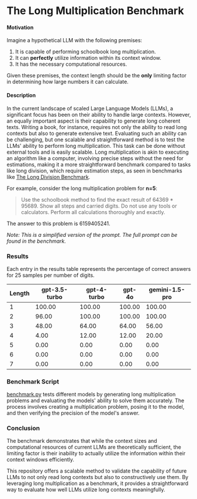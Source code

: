 # The Long Multiplication Benchmark

#### Motivation

Imagine a hypothetical LLM with the following premises:

1. It is capable of performing schoolbook long multiplication.
2. It can **perfectly** utilize information within its context window.
3. It has the necessary computational resources.

Given these premises, the context length should be the **only** limiting factor in determining how large numbers it can calculate.

#### Description

In the current landscape of scaled Large Language Models (LLMs), a significant focus has been on their ability to handle large contexts. However, an equally important aspect is their capability to generate long coherent texts. Writing a book, for instance, requires not only the ability to read long contexts but also to generate extensive text. Evaluating such an ability can be challenging, but one scalable and straightforward method is to test the LLMs' ability to perform long multiplication. This task can be done without external tools and is easily scalable. Long multiplication is akin to executing an algorithm like a computer, involving precise steps without the need for estimations, making it a more straightforward benchmark compared to tasks like long division, which require estimation steps, as seen in benchmarks like [The Long Division Benchmark](https://github.com/mrconter1/The-Long-Division-Benchmark/).

For example, consider the long multiplication problem for **n=5**:
> Use the schoolbook method to find the exact result of 64369 * 95689. Show all steps and carried digits. Do not use any tools or calculators. Perform all calculations thoroughly and exactly.

The answer to this problem is 6159405241.

*Note: This is a simplified version of the prompt. The full prompt can be found in the benchmark.*

### Results

Each entry in the results table represents the percentage of correct answers for 25 samples per number of digits.

| Length | gpt-3.5-turbo | gpt-4-turbo | gpt-4o | gemini-1.5-pro |
|--------|---------------|-------------|--------|----------------|
| 1      | 100.00        | 100.00      | 100.00 | 100.00         |
| 2      | 96.00         | 100.00      | 100.00 | 100.00         |
| 3      | 48.00         | 64.00       | 64.00  | 56.00          |
| 4      | 4.00          | 12.00       | 12.00  | 20.00          |
| 5      | 0.00          | 0.00        | 0.00   | 0.00           |
| 6      | 0.00          | 0.00        | 0.00   | 0.00           |
| 7      | 0.00          | 0.00        | 0.00   | 0.00           |

### Benchmark Script

[benchmark.py](./benchmark.py) tests different models by generating long multiplication problems and evaluating the models' ability to solve them accurately. The process involves creating a multiplication problem, posing it to the model, and then verifying the precision of the model's answer.

### Conclusion

The benchmark demonstrates that while the context sizes and computational resources of current LLMs are theoretically sufficient, the limiting factor is their inability to actually utilize the information within their context windows efficiently.

This repository offers a scalable method to validate the capability of future LLMs to not only read long contexts but also to constructively use them. By leveraging long multiplication as a benchmark, it provides a straightforward way to evaluate how well LLMs utilize long contexts meaningfully. 